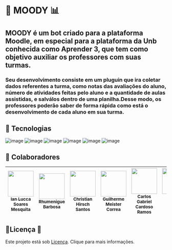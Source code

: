 # 🤖 MOODY :bar_chart:

## MOODY é um bot criado para a plataforma Moodle, em especial para a plataforma da Unb conhecida como Aprender 3, que tem como objetivo auxiliar os professores com suas turmas. 

### Seu desenvolvimento consiste em um pluguin que ira coletar dados referentes a turma, como notas das avaliações do aluno, número de atividades feitas pelo aluno e a quantidade de aulas assistidas, e salválos dentro de uma planilha.Desse modo, os professores poderão saber de forma rápida como está o desenvolvimento de cada aluno em sua turma.

## 🔨 Tecnologias
![image](https://github.com/fga-eps-mds/2023.1-Moody/assets/116928666/50a29fb1-9995-4a18-9843-ace04c3bec25)
![image](https://github.com/fga-eps-mds/2023.1-Moody/assets/116928666/ab113025-43e8-4a26-b58e-4a90716e2415)
![image](https://github.com/fga-eps-mds/2023.1-Moody/assets/116928666/8ca1a16e-5b00-4240-a317-da02d10f00d9)
![image](https://github.com/fga-eps-mds/2023.1-Moody/assets/116928666/b7c37dfa-d841-440b-b2a1-3de9bc8449da)
![image](https://github.com/fga-eps-mds/2023.1-Moody/assets/116928666/64e6204b-e321-4983-b3bf-f40c95f2066c)
![image](https://github.com/fga-eps-mds/2023.1-Moody/assets/116928666/29684855-1c48-401c-93ef-ef271257fc9a)


## 🤝 Colaboradores

| [<img src="https://github.com/IanLucca12.png" width=80><br><sub>Ian Lucca Soares Mesquita</sub>](https://github.com/IanLucca12) |  [<img src="https://github.com/rhumenigue.png" width=80><br><sub>Rhumenigue Barbosa</sub>](https://github.com/rhumenigue) |  [<img src="https://github.com/crstyhs.png" width=80><br><sub>Christian Hirsch Santos</sub>](https://github.com/crstyhs) |[<img src="https://github.com/gmeister18.png" width=80><br><sub>Guilherme Meister Correa </sub>](https://github.com/gmeister18) |  [<img src="https://github.com/TheCarlosRamos.png" width=80><br><sub>Carlos Gabriel Cardoso Ramos</sub>](https://github.com/TheCarlosRamos) |  [<img src="https://github.com/rodrigogontijoo.png" width=80><br><sub>Rodrigo Braz Ferreira Gontijo</sub>](https://github.com/rodrigogontijoo) | [<img src="https://github.com/RochaCarla.png" width=80><br><sub>Professora Carla Rocha</sub>](https://github.com/RochaCarla)|
| :---: | :---: | :---: |  :---: | :---: | :---: |  :---: |

## 🔎Licença 👀

Este projeto está sob [Licença](https://github.com/fga-eps-mds/2023.1-Moody/blob/main/LICENSE). Clique para mais informações.
